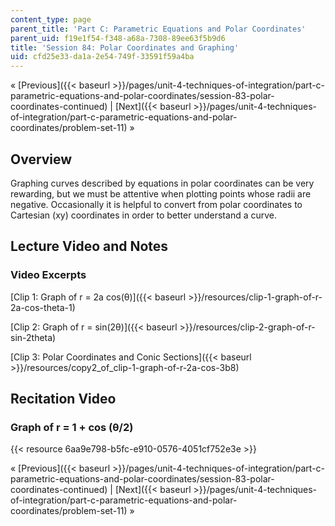 ```yaml
---
content_type: page
parent_title: 'Part C: Parametric Equations and Polar Coordinates'
parent_uid: f19e1f54-f348-a68a-7308-89ee63f5b9d6
title: 'Session 84: Polar Coordinates and Graphing'
uid: cfd25e33-da1a-2e54-749f-33591f59a4ba
---
```


« [Previous]({{< baseurl >}}/pages/unit-4-techniques-of-integration/part-c-parametric-equations-and-polar-coordinates/session-83-polar-coordinates-continued) | [Next]({{< baseurl >}}/pages/unit-4-techniques-of-integration/part-c-parametric-equations-and-polar-coordinates/problem-set-11) »

Overview
--------

Graphing curves described by equations in polar coordinates can be very rewarding, but we must be attentive when plotting points whose radii are negative. Occasionally it is helpful to convert from polar coordinates to Cartesian (xy) coordinates in order to better understand a curve.

Lecture Video and Notes
-----------------------

### Video Excerpts

[Clip 1: Graph of r = 2a cos(θ)]({{< baseurl >}}/resources/clip-1-graph-of-r-2a-cos-theta-1)

[Clip 2: Graph of r = sin(2θ)]({{< baseurl >}}/resources/clip-2-graph-of-r-sin-2theta)

[Clip 3: Polar Coordinates and Conic Sections]({{< baseurl >}}/resources/copy2_of_clip-1-graph-of-r-2a-cos-3b8)

Recitation Video
----------------

### Graph of r = 1 + cos (θ/2)

{{< resource 6aa9e798-b5fc-e910-0576-4051cf752e3e >}}

« [Previous]({{< baseurl >}}/pages/unit-4-techniques-of-integration/part-c-parametric-equations-and-polar-coordinates/session-83-polar-coordinates-continued) | [Next]({{< baseurl >}}/pages/unit-4-techniques-of-integration/part-c-parametric-equations-and-polar-coordinates/problem-set-11) »